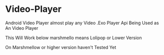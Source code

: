 # Video-Player

Android Video Player almost play any Video .Exo Player Api Being Used as An Video Player 

This Will Work below marshmello means Lolipop or Lower Version

On Marshmellow or higher version haven't  Tested Yet 
 


